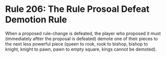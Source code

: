 # Rule 206: The Rule Prosoal Defeat Demotion Rule

When a proposed rule-change is defeated, the player who proposed it must (immediately aftter the proposal is defeated) demote one of their pieces to the next less powerful piece (queen to rook, rook to bishop, bishop to knight, knight to pawn, pawn to empty square, kings cannot be demoted).